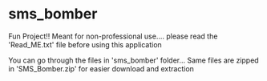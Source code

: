 # sms_bomber
Fun Project!! Meant for non-professional use.... please read the 'Read_ME.txt' file before using this application

You can go through the files in 'sms_bomber' folder...
Same files are zipped in 'SMS_Bomber.zip' for easier download and extraction
